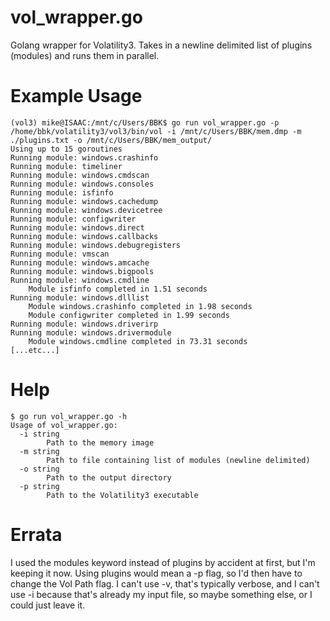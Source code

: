 # vol_wrapper.go
Golang wrapper for Volatility3. Takes in a newline delimited list of plugins (modules) and runs them in parallel.

# Example Usage
```
(vol3) mike@ISAAC:/mnt/c/Users/BBK$ go run vol_wrapper.go -p /home/bbk/volatility3/vol3/bin/vol -i /mnt/c/Users/BBK/mem.dmp -m ./plugins.txt -o /mnt/c/Users/BBK/mem_output/
Using up to 15 goroutines
Running module: windows.crashinfo
Running module: timeliner
Running module: windows.cmdscan
Running module: windows.consoles
Running module: isfinfo
Running module: windows.cachedump
Running module: windows.devicetree
Running module: configwriter
Running module: windows.direct
Running module: windows.callbacks
Running module: windows.debugregisters
Running module: vmscan
Running module: windows.amcache
Running module: windows.bigpools
Running module: windows.cmdline
    Module isfinfo completed in 1.51 seconds
Running module: windows.dlllist
    Module windows.crashinfo completed in 1.98 seconds
    Module configwriter completed in 1.99 seconds
Running module: windows.driverirp
Running module: windows.drivermodule
    Module windows.cmdline completed in 73.31 seconds
[...etc...]
```
# Help
```
$ go run vol_wrapper.go -h
Usage of vol_wrapper.go:
  -i string
        Path to the memory image
  -m string
        Path to file containing list of modules (newline delimited)
  -o string
        Path to the output directory
  -p string
        Path to the Volatility3 executable
```

# Errata
I used the modules keyword instead of plugins by accident at first, but I'm keeping it now. Using plugins would mean a -p flag, so I'd then have to change the Vol Path flag. I can't use -v, that's typically verbose, and I can't use -i because that's already my input file, so maybe something else, or I could just leave it.
